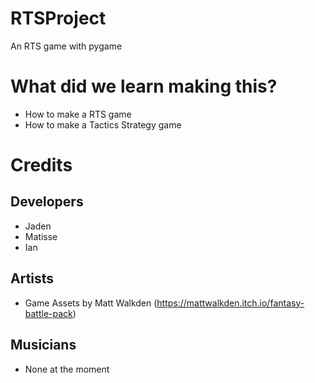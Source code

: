 # RTSProject
An RTS game with pygame

# What did we learn making this?

- How to make a RTS game
- How to make a Tactics Strategy game

# Credits

## Developers
- Jaden
- Matisse
- Ian


## Artists
- Game Assets by Matt Walkden (https://mattwalkden.itch.io/fantasy-battle-pack)
## Musicians
- None at the moment